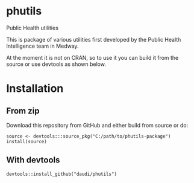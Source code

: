 # phutils
Public Health utilities

This is package of various utilities first developed by the Public Health Intelligence team in Medway. 

At the moment it is not on CRAN, so to use it you can build it from the source or use devtools as shown below.

# Installation

## From zip
Download this repository from GitHub and either build from source or do:

	source <- devtools:::source_pkg("C:/path/to/phutils-package")
	install(source)

## With devtools

	devtools::install_github("daudi/phutils")
